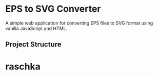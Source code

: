 # EPS to SVG Converter

A simple web application for converting EPS files to SVG format using vanilla JavaScript and HTML.

## Project Structure

# raschka
